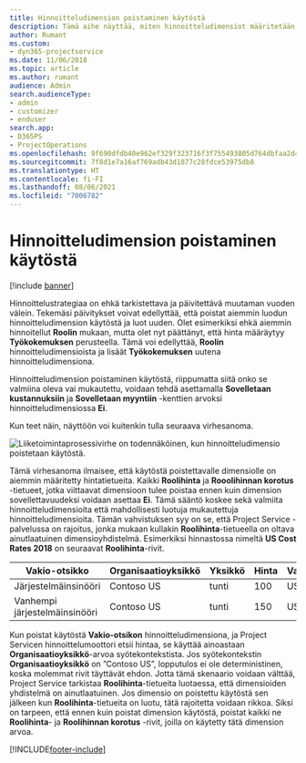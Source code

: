 ```yaml
---
title: Hinnoitteludimension poistaminen käytöstä
description: Tämä aihe näyttää, miten hinnoitteludimensiot määritetään Project Service -ratkaisussa.
author: Rumant
ms.custom:
- dyn365-projectservice
ms.date: 11/06/2018
ms.topic: article
ms.author: rumant
audience: Admin
search.audienceType:
- admin
- customizer
- enduser
search.app:
- D365PS
- ProjectOperations
ms.openlocfilehash: 9f690dfdb40e962ef329f323716f3f755493805d764dbfaa2d4f9d042231cee7
ms.sourcegitcommit: 7f8d1e7a16af769adb43d1877c28fdce53975db8
ms.translationtype: HT
ms.contentlocale: fi-FI
ms.lasthandoff: 08/06/2021
ms.locfileid: "7006782"
---
```

# <a name="turn-off-a-pricing-dimension"></a>Hinnoitteludimension poistaminen käytöstä

[!include [banner](../includes/psa-now-project-operations.md)]

Hinnoittelustrategiaa on ehkä tarkistettava ja päivitettävä muutaman vuoden välein. Tekemäsi päivitykset voivat edellyttää, että poistat aiemmin luodun hinnoitteludimension käytöstä ja luot uuden. Olet esimerkiksi ehkä aiemmin hinnoitellut **Roolin** mukaan, mutta olet nyt päättänyt, että hinta määräytyy **Työkokemuksen** perusteella. Tämä voi edellyttää, **Roolin** hinnoitteludimensioista ja lisäät **Työkokemuksen** uutena hinnoitteludimensiona. 

Hinnoitteludimension poistaminen käytöstä, riippumatta siitä onko se valmiina oleva vai mukautettu, voidaan tehdä asettamalla **Sovelletaan kustannuksiin** ja **Sovelletaan myyntiin** -kenttien arvoksi hinnoitteludimensiossa **Ei**.

Kun teet näin, näyttöön voi kuitenkin tulla seuraava virhesanoma.

![Liiketoimintaprosessivirhe on todennäköinen, kun hinnoitteludimensio poistetaan käytöstä.](media/Business-Process-Error.png)


Tämä virhesanoma ilmaisee, että käytöstä poistettavalle dimensiolle on aiemmin määritetty hintatietueita. Kaikki **Roolihinta** ja **Rooolihinnan korotus** -tietueet, jotka viittaavat dimensioon tulee poistaa ennen kuin dimension sovellettavuudeksi voidaan asettaa **Ei**. Tämä sääntö koskee sekä valmiita hinnoitteludimensioita että mahdollisesti luotuja mukautettuja hinnoitteludimensioita. Tämän vahvistuksen syy on se, että Project Service -palvelussa on rajoitus, jonka mukaan kullakin **Roolihinta**-tietueella on oltava ainutlaatuinen dimensioyhdistelmä. Esimerkiksi hinnastossa nimeltä **US Cost Rates 2018** on seuraavat **Roolihinta**-rivit. 

| Vakio-otsikko         | Organisaatioyksikkö    |Yksikkö   |Hinta  |Valuutta  |
| -----------------------|-------------|-------|-------|----------|
| Järjestelmäinsinööri|Contoso US|tunti| 100|USD|
| Vanhempi järjestelmäinsinööri|Contoso US|tunti| 150| USD|


Kun poistat käytöstä **Vakio-otsikon** hinnoitteludimensiona, ja Project Servicen hinnoittelumoottori etsii hintaa, se käyttää ainoastaan **Organisaatioyksikkö**-arvoa syötekontekstista. Jos syötekontekstin **Organisaatioyksikkö** on ”Contoso US”, lopputulos ei ole deterministinen, koska molemmat rivit täyttävät ehdon. Jotta tämä skenaario voidaan välttää, Project Service tarkistaa **Roolihinta**-tietueita luotaessa, että dimensioiden yhdistelmä on ainutlaatuinen. Jos dimensio on poistettu käytöstä sen jälkeen kun **Roolihinta**-tietueita on luotu, tätä rajoitetta voidaan rikkoa. Siksi on tarpeen, että ennen kuin poistat dimension käytöstä, poistat kaikki ne **Roolihinta**- ja **Roolihinnan korotus** -rivit, joilla on käytetty tätä dimension arvoa.



[!INCLUDE[footer-include](../includes/footer-banner.md)]